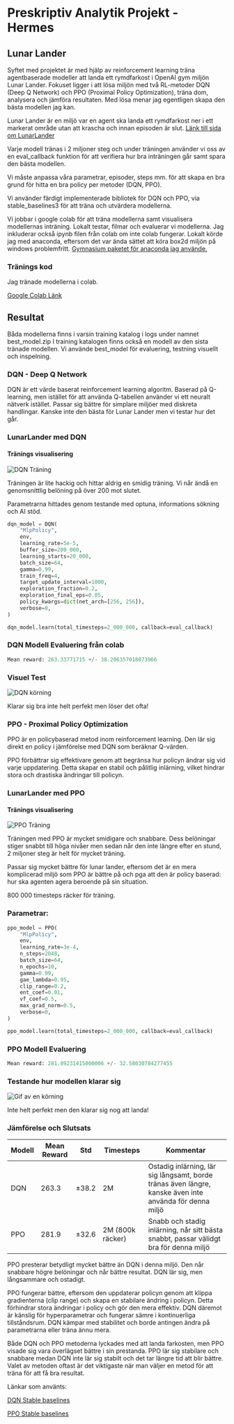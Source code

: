 # Preskriptiv Analytik Projekt - Hermes

## Lunar Lander

Syftet med projektet är med hjälp av reinforcement learning träna agentbaserade modeller att landa ett rymdfarkost i OpenAI gym miljön Lunar Lander. Fokuset ligger i att lösa miljön med två RL-metoder DQN (Deep Q Network) och PPO (Proximal Policy Optimization), träna dom, analysera och jämföra resultaten. Med lösa menar jag egentligen skapa den bästa modellen jag kan.

Lunar Lander är en miljö var en agent ska landa ett rymdfarkost ner i ett markerat område utan att krascha och innan episoden är slut. [Länk till sida om LunarLander](https://gymnasium.farama.org/environments/box2d/lunar_lander/)

Varje modell tränas i 2 miljoner steg och under träningen använder vi oss av en eval_callback funktion för att verifiera hur bra inträningen går samt spara den bästa modellen.

Vi måste anpassa våra parametrar, episoder, steps mm. för att skapa en bra grund för hitta en bra policy per metoder (DQN, PPO).

Vi använder färdigt implementerade bibliotek för DQN och PPO, via stable_baselines3 för att träna och utvärdera modellerna.

Vi jobbar i google colab för att träna modellerna samt visualisera modellernas inträning. Lokalt testar, filmar och evaluerar vi modellerna. Jag inkluderar också ipynb filen från colab om inte colab fungerar. Lokalt körde jag med anaconda, eftersom det var ända sättet att köra box2d miljön på windows problemfritt. [Gymnasium paketet för anaconda jag använde.](https://anaconda.org/conda-forge/gymnasium-box2d)

### Tränings kod

Jag tränade modellerna i colab.

[Google Colab Länk](https://colab.research.google.com/drive/1brESnGEeAx9zn20RFZzVxKWi-MrcQixH?usp=sharing)

## Resultat

Båda modellerna finns i varsin training katalog i logs under namnet best_model.zip
I training katalogen finns också en modell av den sista tränade modellen. Vi använde best_model för evaluering, testning visuellt och inspelning.

### DQN - Deep Q Network

DQN är ett värde baserat reinforcement learning algoritm.
Baserad på Q-learning, men istället för att använda Q-tabellen använder vi ett neuralt nätverk istället. Passar sig bättre för simplare miljöer med diskreta handlingar. Kanske inte den bästa för Lunar Lander men vi testar hur det går.

### LunarLander med DQN

#### Tränings visualisering

![DQN Träning](/assets/dqn_training.png)

Träningen är lite hackig och hittar aldrig en smidig träning. Vi når ändå en genomsnittlig belöning på över 200 mot slutet.

Parametrarna hittades genom testande med optuna, informations sökning och AI stöd.

```Python
dqn_model = DQN(
    "MlpPolicy",
    env,
    learning_rate=5e-5,
    buffer_size=200_000,
    learning_starts=20_000,
    batch_size=64,
    gamma=0.99,
    train_freq=4,
    target_update_interval=1000,
    exploration_fraction=0.2,
    exploration_final_eps=0.05,
    policy_kwargs=dict(net_arch=[256, 256]),
    verbose=0,
)

dqn_model.learn(total_timesteps=2_000_000, callback=eval_callback)
```

### DQN Modell Evaluering från colab

```Python
Mean reward: 263.33771715 +/- 38.206357018073966
```

### Visuel Test

![DQN körning](/assets/dqn_lunarlander_run_2.gif)

Klarar sig bra inte helt perfekt men löser det ofta!

### PPO - Proximal Policy Optimization

PPO är en policybaserad metod inom reinforcement learning. Den lär sig direkt en policy i jämförelse med DQN som beräknar Q-värden.

PPO förbättrar sig effektivare genom att begränsa hur policyn ändrar sig vid varje uppdatering. Detta skapar en stabil och pålitlig inlärning, vilket hindrar stora och drastiska ändringar till policyn.

### LunarLander med PPO

#### Tränings visualisering

![PPO Träning](/assets/ppo_training.png)

Träningen med PPO är mycket smidigare och snabbare. Dess belöningar stiger snabbt till höga nivåer men sedan når den inte längre efter en stund, 2 miljoner steg är helt för mycket träning.

Passar sig mycket bättre för lunar lander, eftersom det är en mera komplicerad miljö som PPO är bättre på och pga att den är policy baserad: hur ska agenten agera beroende på sin situation.

800 000 timesteps räcker för träning.

### Parametrar:

```Python
ppo_model = PPO(
    "MlpPolicy",
    env,
    learning_rate=3e-4,
    n_steps=2048,
    batch_size=64,
    n_epochs=10,
    gamma=0.99,
    gae_lambda=0.95,
    clip_range=0.2,
    ent_coef=0.01,
    vf_coef=0.5,
    max_grad_norm=0.5,
    verbose=0,
)

ppo_model.learn(total_timesteps=2_000_000, callback=eval_callback)
```

### PPO Modell Evaluering

```Python
Mean reward: 281.89231415000006 +/- 32.58030784277455
```

### Testande hur modellen klarar sig

![Gif av en körning](/assets/ppo_lunarlander_run_2.gif)

Inte helt perfekt men den klarar sig nog att landa!

### Jämförelse och Slutsats

|Modell|Mean Reward|Std|Timesteps|Kommentar|
|------|-----------|---|---------|---------|
|DQN|263.3|±38.2|2M|Ostadig inlärning, lär sig långsamt, borde tränas även längre, kanske även inte använda för denna miljö|
|PPO|281.9|±32.6|2M (800k räcker)|Snabb och stadig inlärning, når sitt bästa snabbt, passar välidgt bra för denna miljö|

PPO presterar betydligt mycket bättre än DQN i denna miljö. Den når snabbare högre belöningar och når bättre resultat. DQN lär sig, men långsammare och ostadigt.

PPO fungerar bättre, eftersom den uppdaterar policyn genom att klippa gradienterna (clip range) och skapa en stabilare ändring i policyn. Detta förhindrar stora ändringar i policy och gör den mera effektiv. DQN däremot är känslig för hyperparametrar och fungerar sämre i kontinuerliga tillståndsrum. DQN kämpar med stabilitet och borde antingen ändra på parametrarna eller träna ännu mera.

Både DQN och PPO metoderna lyckades med att landa farkosten, men PPO visade sig vara överlägset bättre i sin prestanda. PPO lär sig stabilare och snabbare medan DQN inte lär sig stabilt och det tar längre tid att blir bättre. Valet av metoden oftast är det viktigaste när man väljer en metod för att träna för att få bra resultat.

Länkar som använts:

[DQN Stable baselines](https://stable-baselines3.readthedocs.io/en/master/modules/dqn.html)

[PPO Stable baselines](https://stable-baselines3.readthedocs.io/en/master/modules/ppo.html)
